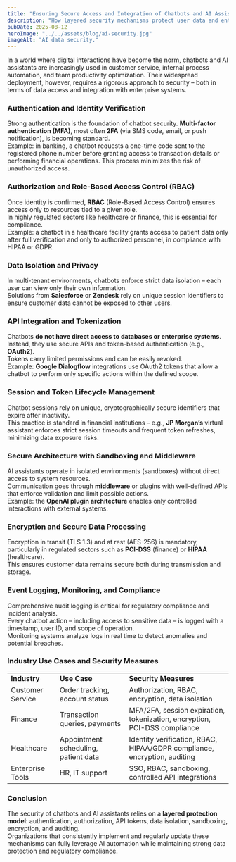 ```yaml
---
title: "Ensuring Secure Access and Integration of Chatbots and AI Assistants"
description: "How layered security mechanisms protect user data and enterprise systems"
pubDate: 2025-08-12
heroImage: "../../assets/blog/ai-security.jpg"
imageAlt: "AI data security."
---
```


<p>In a world where digital interactions have become the norm, chatbots and AI assistants are increasingly used in customer service, internal process automation, and team productivity optimization. Their widespread deployment, however, requires a rigorous approach to security – both in terms of data access and integration with enterprise systems.</p>

<h3><strong>Authentication and Identity Verification</strong></h3>

<p>Strong authentication is the foundation of chatbot security. <strong>Multi-factor authentication (MFA)</strong>, most often <strong>2FA</strong> (via SMS code, email, or push notification), is becoming standard.<br />Example: in banking, a chatbot requests a one-time code sent to the registered phone number before granting access to transaction details or performing financial operations. This process minimizes the risk of unauthorized access.</p>

<h3><strong>Authorization and Role-Based Access Control (RBAC)</strong></h3>

<p>Once identity is confirmed, <strong>RBAC</strong> (Role-Based Access Control) ensures access only to resources tied to a given role.<br />In highly regulated sectors like healthcare or finance, this is essential for compliance.<br />Example: a chatbot in a healthcare facility grants access to patient data only after full verification and only to authorized personnel, in compliance with HIPAA or GDPR.</p>

<h3><strong>Data Isolation and Privacy</strong></h3>

<p>In multi-tenant environments, chatbots enforce strict data isolation – each user can view only their own information.<br />Solutions from <strong>Salesforce</strong> or <strong>Zendesk</strong> rely on unique session identifiers to ensure customer data cannot be exposed to other users.</p>

<h3><strong>API Integration and Tokenization</strong></h3>

<p>Chatbots <strong>do not have direct access to databases or enterprise systems</strong>. Instead, they use secure APIs and token-based authentication (e.g., <strong>OAuth2</strong>).<br />Tokens carry limited permissions and can be easily revoked.<br />Example: <strong>Google Dialogflow</strong> integrations use OAuth2 tokens that allow a chatbot to perform only specific actions within the defined scope.</p>

<h3><strong>Session and Token Lifecycle Management</strong></h3>

<p>Chatbot sessions rely on unique, cryptographically secure identifiers that expire after inactivity.<br />This practice is standard in financial institutions – e.g., <strong>JP Morgan’s</strong> virtual assistant enforces strict session timeouts and frequent token refreshes, minimizing data exposure risks.</p>

<h3><strong>Secure Architecture with Sandboxing and Middleware</strong></h3>

<p>AI assistants operate in isolated environments (sandboxes) without direct access to system resources.<br />Communication goes through <strong>middleware</strong> or plugins with well-defined APIs that enforce validation and limit possible actions.<br />Example: the <strong>OpenAI plugin architecture</strong> enables only controlled interactions with external systems.</p>

<h3><strong>Encryption and Secure Data Processing</strong></h3>

<p>Encryption in transit (TLS 1.3) and at rest (AES-256) is mandatory, particularly in regulated sectors such as <strong>PCI-DSS</strong> (finance) or <strong>HIPAA</strong> (healthcare).<br />This ensures customer data remains secure both during transmission and storage.</p>

<h3><strong>Event Logging, Monitoring, and Compliance</strong></h3>

<p>Comprehensive audit logging is critical for regulatory compliance and incident analysis.<br />Every chatbot action – including access to sensitive data – is logged with a timestamp, user ID, and scope of operation.<br />Monitoring systems analyze logs in real time to detect anomalies and potential breaches.</p>

<h3><strong>Industry Use Cases and Security Measures</strong></h3>

<table>
<tbody>
<tr>
<td><strong>Industry</strong></td>
<td><strong>Use Case</strong></td>
<td><strong>Security Measures</strong></td>
</tr>
<tr>
<td>Customer Service</td>
<td>Order tracking, account status</td>
<td>Authorization, RBAC, encryption, data isolation</td>
</tr>
<tr>
<td>Finance</td>
<td>Transaction queries, payments</td>
<td>MFA/2FA, session expiration, tokenization, encryption, PCI-DSS compliance</td>
</tr>
<tr>
<td>Healthcare</td>
<td>Appointment scheduling, patient data</td>
<td>Identity verification, RBAC, HIPAA/GDPR compliance, encryption, auditing</td>
</tr>
<tr>
<td>Enterprise Tools</td>
<td>HR, IT support</td>
<td>SSO, RBAC, sandboxing, controlled API integrations</td>
</tr>
</tbody>
</table>

<h3><strong>Conclusion</strong></h3>

<p>The security of chatbots and AI assistants relies on a <strong>layered protection model</strong>: authentication, authorization, API tokens, data isolation, sandboxing, encryption, and auditing.<br />Organizations that consistently implement and regularly update these mechanisms can fully leverage AI automation while maintaining strong data protection and regulatory compliance.</p>
